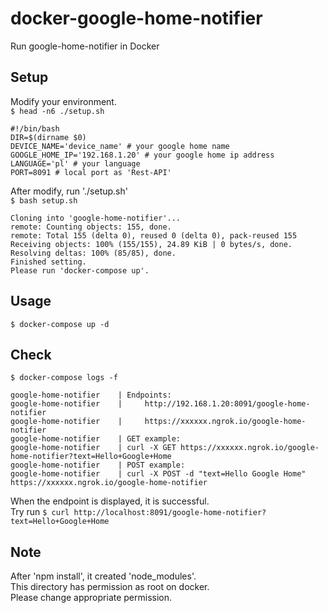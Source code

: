 # docker-google-home-notifier
Run google-home-notifier in Docker

## Setup
Modify your environment.  
`$ head -n6 ./setup.sh`
```
#!/bin/bash
DIR=$(dirname $0)
DEVICE_NAME='device_name' # your google home name
GOOGLE_HOME_IP='192.168.1.20' # your google home ip address
LANGUAGE='pl' # your language
PORT=8091 # local port as 'Rest-API'
```
After modify, run './setup.sh'  
`$ bash setup.sh`
```
Cloning into 'google-home-notifier'...
remote: Counting objects: 155, done.
remote: Total 155 (delta 0), reused 0 (delta 0), pack-reused 155
Receiving objects: 100% (155/155), 24.89 KiB | 0 bytes/s, done.
Resolving deltas: 100% (85/85), done.
Finished setting.
Please run 'docker-compose up'.
```

## Usage
`$ docker-compose up -d`

## Check
`$ docker-compose logs -f`
```
google-home-notifier    | Endpoints:
google-home-notifier    |     http://192.168.1.20:8091/google-home-notifier
google-home-notifier    |     https://xxxxxx.ngrok.io/google-home-notifier
google-home-notifier    | GET example:
google-home-notifier    | curl -X GET https://xxxxxx.ngrok.io/google-home-notifier?text=Hello+Google+Home
google-home-notifier    | POST example:
google-home-notifier    | curl -X POST -d "text=Hello Google Home" https://xxxxxx.ngrok.io/google-home-notifier
```
When the endpoint is displayed, it is successful.  
Try run `$ curl http://localhost:8091/google-home-notifier?text=Hello+Google+Home`

## Note
After 'npm install', it created 'node_modules'.  
This directory has permission as root on docker.  
Please change appropriate permission.
